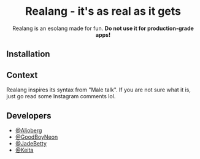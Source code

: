 <h1 align="center">Realang - it's as real as it gets</h1>

<p align="center">
  Realang is an esolang made for fun. <b>Do not use it for production-grade apps!</b>
</p>

## Installation

## Context

Realang inspires its syntax from "Male talk". If you are not sure what it is, just go read some Instagram comments lol.

## Developers

- [@Aljoberg](https://github.com/aljoberg)
- [@GoodBoyNeon](https://github.com/goodboyneon)
- [@JadeBetty](https://github.com/jadebetty)
- [@Keita](https://github.com/keita-sama)
